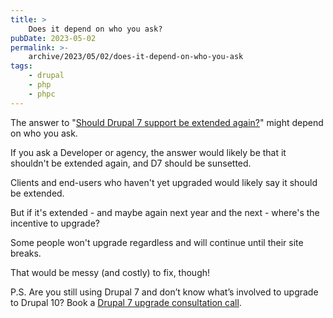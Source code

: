```yaml
---
title: >
    Does it depend on who you ask?
pubDate: 2023-05-02
permalink: >-
    archive/2023/05/02/does-it-depend-on-who-you-ask
tags:
    - drupal
    - php
    - phpc
---
```


The answer to "[Should Drupal 7 support be extended again?](https://www.oliverdavies.uk/archive/2023/05/01/should-drupal-7-support-be-extended-again)" might depend on who you ask.

If you ask a Developer or agency, the answer would likely be that it shouldn't be extended again, and D7 should be sunsetted.

Clients and end-users who haven't yet upgraded would likely say it should be extended.

But if it's extended - and maybe again next year and the next - where's the incentive to upgrade?

Some people won't upgrade regardless and will continue until their site breaks.

That would be messy (and costly) to fix, though!

P.S. Are you still using Drupal 7 and don’t know what’s involved to upgrade to Drupal 10? Book a [Drupal 7 upgrade consultation call](https://www.oliverdavies.uk/call).
